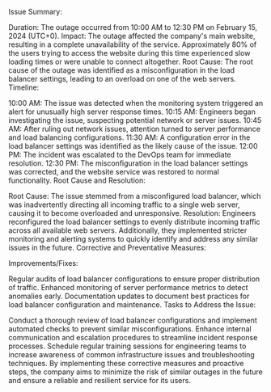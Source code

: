 Issue Summary:

Duration: The outage occurred from 10:00 AM to 12:30 PM on February 15, 2024 (UTC+0).
Impact: The outage affected the company's main website, resulting in a complete unavailability of the service. Approximately 80% of the users trying to access the website during this time experienced slow loading times or were unable to connect altogether.
Root Cause: The root cause of the outage was identified as a misconfiguration in the load balancer settings, leading to an overload on one of the web servers.
Timeline:

10:00 AM: The issue was detected when the monitoring system triggered an alert for unusually high server response times.
10:15 AM: Engineers began investigating the issue, suspecting potential network or server issues.
10:45 AM: After ruling out network issues, attention turned to server performance and load balancing configurations.
11:30 AM: A configuration error in the load balancer settings was identified as the likely cause of the issue.
12:00 PM: The incident was escalated to the DevOps team for immediate resolution.
12:30 PM: The misconfiguration in the load balancer settings was corrected, and the website service was restored to normal functionality.
Root Cause and Resolution:

Root Cause: The issue stemmed from a misconfigured load balancer, which was inadvertently directing all incoming traffic to a single web server, causing it to become overloaded and unresponsive.
Resolution: Engineers reconfigured the load balancer settings to evenly distribute incoming traffic across all available web servers. Additionally, they implemented stricter monitoring and alerting systems to quickly identify and address any similar issues in the future.
Corrective and Preventative Measures:

Improvements/Fixes:

Regular audits of load balancer configurations to ensure proper distribution of traffic.
Enhanced monitoring of server performance metrics to detect anomalies early.
Documentation updates to document best practices for load balancer configuration and maintenance.
Tasks to Address the Issue:

Conduct a thorough review of load balancer configurations and implement automated checks to prevent similar misconfigurations.
Enhance internal communication and escalation procedures to streamline incident response processes.
Schedule regular training sessions for engineering teams to increase awareness of common infrastructure issues and troubleshooting techniques.
By implementing these corrective measures and proactive steps, the company aims to minimize the risk of similar outages in the future and ensure a reliable and resilient service for its users.
